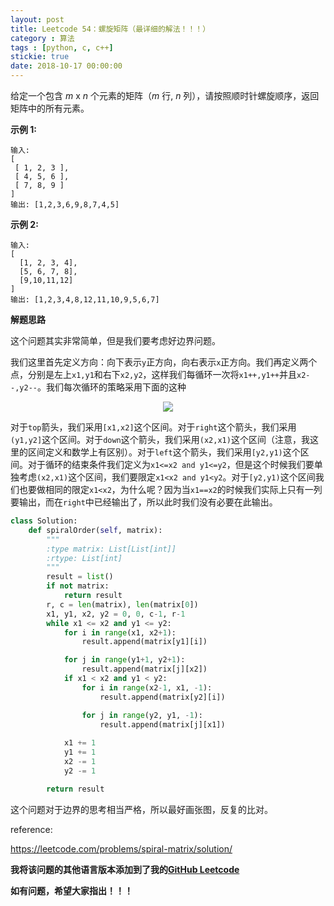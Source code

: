 ```yaml
---
layout: post
title: Leetcode 54：螺旋矩阵（最详细的解法！！！）
category : 算法
tags : [python, c, c++]
stickie: true
date: 2018-10-17 00:00:00
---
```


给定一个包含 *m* x *n* 个元素的矩阵（*m* 行, *n* 列），请按照顺时针螺旋顺序，返回矩阵中的所有元素。

**示例 1:**

```
输入:
[
 [ 1, 2, 3 ],
 [ 4, 5, 6 ],
 [ 7, 8, 9 ]
]
输出: [1,2,3,6,9,8,7,4,5]
```

**示例 2:**

```
输入:
[
  [1, 2, 3, 4],
  [5, 6, 7, 8],
  [9,10,11,12]
]
输出: [1,2,3,4,8,12,11,10,9,5,6,7]
```

**解题思路**

这个问题其实非常简单，但是我们要考虑好边界问题。

我们这里首先定义方向：向下表示`y`正方向，向右表示`x`正方向。我们再定义两个点，分别是左上`x1,y1`和右下`x2,y2`，这样我们每循环一次将`x1++,y1++`并且`x2--,y2--`。我们每次循环的策略采用下面的这种

<center class="half">
    <img src="https://raw.githubusercontent.com/wiki/luliyucoordinate/ImageBed/54/2018_10_18_1.png">
</center>

对于`top`箭头，我们采用`[x1,x2]`这个区间。对于`right`这个箭头，我们采用`(y1,y2]`这个区间。对于`down`这个箭头，我们采用`(x2,x1)`这个区间（注意，我这里的区间定义和数学上有区别）。对于`left`这个箭头，我们采用`[y2,y1)`这个区间。对于循环的结束条件我们定义为`x1<=x2 and y1<=y2`，但是这个时候我们要单独考虑`(x2,x1)`这个区间，我们要限定`x1<x2 and y1<y2`。对于`[y2,y1)`这个区间我们也要做相同的限定`x1<x2`，为什么呢？因为当`x1==x2`的时候我们实际上只有一列要输出，而在`right`中已经输出了，所以此时我们没有必要在此输出。

```python
class Solution:
    def spiralOrder(self, matrix):
        """
        :type matrix: List[List[int]]
        :rtype: List[int]
        """
        result = list()
        if not matrix:
            return result
        r, c = len(matrix), len(matrix[0])        
        x1, y1, x2, y2 = 0, 0, c-1, r-1
        while x1 <= x2 and y1 <= y2:
            for i in range(x1, x2+1):
                result.append(matrix[y1][i])

            for j in range(y1+1, y2+1):
                result.append(matrix[j][x2])
            if x1 < x2 and y1 < y2:
                for i in range(x2-1, x1, -1):
                    result.append(matrix[y2][i])

                for j in range(y2, y1, -1):
                    result.append(matrix[j][x1])
            
            x1 += 1
            y1 += 1
            x2 -= 1
            y2 -= 1

        return result
```

这个问题对于边界的思考相当严格，所以最好画张图，反复的比对。

reference:

https://leetcode.com/problems/spiral-matrix/solution/

**我将该问题的其他语言版本添加到了我的[GitHub Leetcode](https://github.com/luliyucoordinate/Leetcode)**

**如有问题，希望大家指出！！！**
